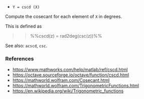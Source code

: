 - `Y = cscd (X)`

Compute the cosecant for each element of `X` in degrees.

This is defined as

> > %%cscd(z) = rad2deg(csc(z))%%

See also: `acscd`, `csc`.

### References

- https://www.mathworks.com/help/matlab/ref/cscd.html
- https://octave.sourceforge.io/octave/function/cscd.html
- https://mathworld.wolfram.com/Cosecant.html
- https://mathworld.wolfram.com/TrigonometricFunctions.html
- https://en.wikipedia.org/wiki/Trigonometric_functions
